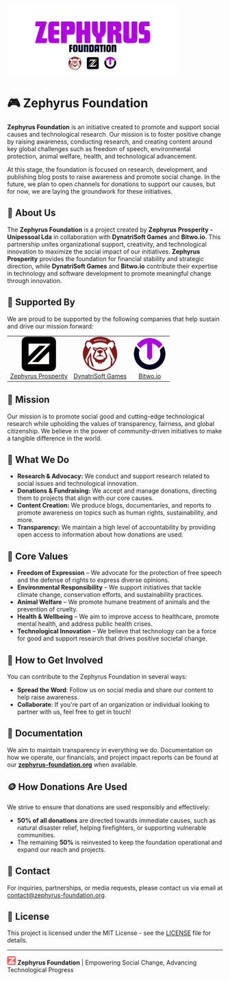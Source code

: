 <img src="https://github.com/ZephyrusFoundation/.github/blob/5e089235bd73e9ee80610e17fa83d87a8f397531/assets/bannersite.png" alt="Zephyrus Prosperity Banner" >

# 🎮 Zephyrus Foundation

**Zephyrus Foundation** is an initiative created to promote and support social causes and technological research. Our mission is to foster positive change by raising awareness, conducting research, and creating content around key global challenges such as freedom of speech, environmental protection, animal welfare, health, and technological advancement.

At this stage, the foundation is focused on research, development, and publishing blog posts to raise awareness and promote social change. In the future, we plan to open channels for donations to support our causes, but for now, we are laying the groundwork for these initiatives.

## 🧭 About Us

The **Zephyrus Foundation** is a project created by **Zephyrus Prosperity - Unipessoal Lda** in collaboration with **DynatriSoft Games** and **Bitwo.io**. This partnership unites organizational support, creativity, and technological innovation to maximize the social impact of our initiatives. **Zephyrus Prosperity** provides the foundation for financial stability and strategic direction, while **DynatriSoft Games** and **Bitwo.io** contribute their expertise in technology and software development to promote meaningful change through innovation.

## 🛟 Supported By

We are proud to be supported by the following companies that help sustain and drive our mission forward:

<table align="center">
  <tr align="center">
    <td>
      <a href="https://zephyrus.pt" target="_blank">
        <img src="https://github.com/ZephyrusFoundation/.github/blob/main/assets/zephyrus_icon.png" alt="Zephyrus Prosperity Logo" width="80"/>
        <br/>
        Zephyrus Prosperity
      </a>
    </td>
    <td>
      <a href="https://dynatrisoft.com" target="_blank">
        <img src="https://github.com/ZephyrusFoundation/.github/blob/main/assets/dynatrisoft_icon.png" alt="DynatriSoft Games Logo" width="80"/>
        <br/>
        DynatriSoft Games
      </a>
    </td>
    <td>
      <a href="https://bitwo.io" target="_blank">
        <img src="https://github.com/ZephyrusFoundation/.github/blob/main/assets/bitwo_icon.png" alt="Bitwo.io Logo" width="80"/>
        <br/>
        Bitwo.io
      </a>
    </td>
  </tr>
</table>

## 🐻 Mission
Our mission is to promote social good and cutting-edge technological research while upholding the values of transparency, fairness, and global citizenship. We believe in the power of community-driven initiatives to make a tangible difference in the world.

## 🐻 What We Do

- **Research & Advocacy:** We conduct and support research related to social issues and technological innovation.
- **Donations & Fundraising:** We accept and manage donations, directing them to projects that align with our core causes.
- **Content Creation:** We produce blogs, documentaries, and reports to promote awareness on topics such as human rights, sustainability, and more.
- **Transparency:** We maintain a high level of accountability by providing open access to information about how donations are used.

## 💼 Core Values

- **Freedom of Expression** – We advocate for the protection of free speech and the defense of rights to express diverse opinions.
- **Environmental Responsibility** – We support initiatives that tackle climate change, conservation efforts, and sustainability practices.
- **Animal Welfare** – We promote humane treatment of animals and the prevention of cruelty.
- **Health & Wellbeing** – We aim to improve access to healthcare, promote mental health, and address public health crises.
- **Technological Innovation** – We believe that technology can be a force for good and support research that drives positive societal change.

## 🚀 How to Get Involved

You can contribute to the Zephyrus Foundation in several ways:

- **Spread the Word**: Follow us on social media and share our content to help raise awareness.
- **Collaborate**: If you're part of an organization or individual looking to partner with us, feel free to get in touch!

## 📖 Documentation

We aim to maintain transparency in everything we do. Documentation on how we operate, our financials, and project impact reports can be found at our [**zephyrus-foundation.org**](https://zephyrus-foundation.org) when available.

## 🪙 How Donations Are Used

We strive to ensure that donations are used responsibly and effectively:
- **50% of all donations** are directed towards immediate causes, such as natural disaster relief, helping firefighters, or supporting vulnerable communities.
- The remaining **50%** is reinvested to keep the foundation operational and expand our reach and projects.

## 📱 Contact

For inquiries, partnerships, or media requests, please contact us via email at [contact@zephyrus-foundation.org](mailto:contact@zephyrus-foundation.org).

## 📜 License

This project is licensed under the MIT License - see the [LICENSE](../LICENSE) file for details.

---

<div>
  <img src="https://github.com/ZephyrusFoundation/.github/blob/27f9343b9d2ba2c0caaba001dac74874d6bd1fa4/assets/logo.svg" width="20" height="20" alt="Zephyrus Foundation Logo">
  <a><b>Zephyrus Foundation</b> | Empowering Social Change, Advancing Technological Progress</a>
</div>
